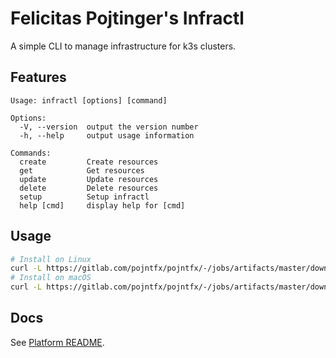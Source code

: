 # Felicitas Pojtinger's Infractl

A simple CLI to manage infrastructure for k3s clusters.

## Features

```plaintext
Usage: infractl [options] [command]

Options:
  -V, --version  output the version number
  -h, --help     output usage information

Commands:
  create         Create resources
  get            Get resources
  update         Update resources
  delete         Delete resources
  setup          Setup infractl
  help [cmd]     display help for [cmd]
```

## Usage

```bash
# Install on Linux
curl -L https://gitlab.com/pojntfx/pojntfx/-/jobs/artifacts/master/download?job=infractl -o /tmp/infractl.zip && unzip /tmp/infractl.zip -d /tmp/infractl && sudo cp /tmp/infractl/packages/infractl/dist/infractl-linux /tmp/infractl/packages/infractl/dist/infractl && sudo install /tmp/infractl/packages/infractl/dist/infractl /usr/local/bin
# Install on macOS
curl -L https://gitlab.com/pojntfx/pojntfx/-/jobs/artifacts/master/download?job=infractl -o /tmp/infractl.zip && unzip /tmp/infractl.zip -d /tmp/infractl && sudo cp /tmp/infractl/packages/infractl/dist/infractl-macos /usr/local/bin/infractl
```

## Docs

See [Platform README](../../README.md).
